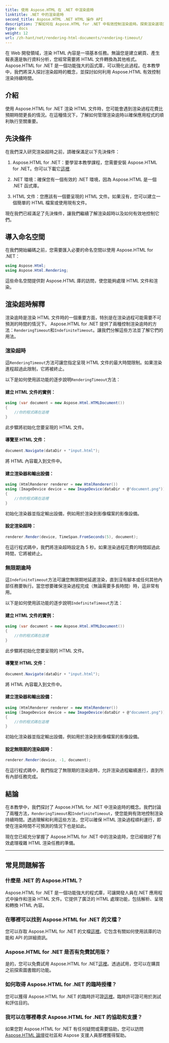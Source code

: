 ```yaml
---
title: 使用 Aspose.HTML 在 .NET 中渲染逾時
linktitle: .NET 中的渲染逾時
second_title: Aspose.HTML .NET HTML 操作 API
description: 了解如何在 Aspose.HTML for .NET 中有效控制渲染逾時。探索渲染選項並確保 HTML 文件渲染流暢。
type: docs
weight: 12
url: /zh-hant/net/rendering-html-documents/rendering-timeout/
---
```


在 Web 開發領域，渲染 HTML 內容是一項基本任務。無論您是建立網頁、產生報表還是執行資料分析，您經常需要將 HTML 文件轉換為其他格式。 Aspose.HTML for .NET 是一個功能強大的函式庫，可以簡化此過程。在本教學中，我們將深入探討渲染超時的概念，並探討如何利用 Aspose.HTML 有效控制渲染持續時間。

## 介紹

使用 Aspose.HTML for .NET 渲染 HTML 文件時，您可能會遇到渲染過程花費比預期時間更長的情況。在這種情況下，了解如何管理渲染逾時以確保應用程式的順利執行至關重要。

## 先決條件

在我們深入研究渲染超時之前，請確保滿足以下先決條件：

1. Aspose.HTML for .NET：要學習本教學課程，您需要安裝 Aspose.HTML for .NET。你可以下載它[這裡](https://releases.aspose.com/html/net/).

2. .NET 環境：確保您有一個有效的 .NET 環境，因為 Aspose.HTML 是一個 .NET 函式庫。

3. HTML 文件：您應該有一個要呈現的 HTML 文件。如果沒有，您可以建立一個簡單的 HTML 檔案或使用現有文件。

現在我們已經滿足了先決條件，讓我們繼續了解渲染超時以及如何有效地控制它們。

## 導入命名空間

在我們開始編碼之前，您需要匯入必要的命名空間以使用 Aspose.HTML for .NET：

```csharp
using Aspose.Html;
using Aspose.Html.Rendering;
```

這些命名空間提供對 Aspose.HTML 庫的訪問，使您能夠處理 HTML 文件和渲染。

## 渲染超時解釋

渲染逾時是渲染 HTML 文件時的一個重要方面，特別是在渲染過程可能需要不可預測的時間的情況下。 Aspose.HTML for .NET 提供了兩種控制渲染逾時的方法：`RenderingTimeout`和`IndefiniteTimeout`。讓我們分解這些方法並了解它們的用法。

### 渲染超時

這`RenderingTimeout`方法可讓您指定呈現 HTML 文件的最大時間限制。如果渲染進程超過此限制，它將被終止。

以下是如何使用該功能的逐步說明`RenderingTimeout`方法：

#### 建立 HTML 文件的實例：

   ```csharp
   using (var document = new Aspose.Html.HTMLDocument())
   {
       //你的程式碼在這裡
   }
   ```

   此步驟將初始化您要呈現的 HTML 文件。

#### 導覽至 HTML 文件：

   ```csharp
   document.Navigate(dataDir + "input.html");
   ```

   將 HTML 內容載入到文件中。

#### 建立渲染器和輸出設備：

   ```csharp
   using (HtmlRenderer renderer = new HtmlRenderer())
   using (ImageDevice device = new ImageDevice(dataDir + @"document.png"))
   {
       //你的程式碼在這裡
   }
   ```

   初始化渲染器並指定輸出設備，例如用於渲染到影像檔案的影像設備。

#### 設定渲染超時：

   ```csharp
   renderer.Render(device, TimeSpan.FromSeconds(5), document);
   ```

   在這行程式碼中，我們將渲染超時設定為 5 秒。如果渲染過程花費的時間超過此時間，它將被終止。

### 無限期逾時

這`IndefiniteTimeout`方法可讓您無限期地延遲渲染，直到沒有腳本或任何其他內部任務要執行。當您想要確保渲染過程完成（無論需要多長時間）時，這非常有用。

以下是如何使用該功能的逐步說明`IndefiniteTimeout`方法：

#### 建立 HTML 文件的實例：

   ```csharp
   using (var document = new Aspose.Html.HTMLDocument())
   {
       //你的程式碼在這裡
   }
   ```

   此步驟將初始化您要呈現的 HTML 文件。

#### 導覽至 HTML 文件：

   ```csharp
   document.Navigate(dataDir + "input.html");
   ```

   將 HTML 內容載入到文件中。

#### 建立渲染器和輸出設備：

   ```csharp
   using (HtmlRenderer renderer = new HtmlRenderer())
   using (ImageDevice device = new ImageDevice(dataDir + @"document.png"))
   {
       //你的程式碼在這裡
   }
   ```

   初始化渲染器並指定輸出設備，例如用於渲染到影像檔案的影像設備。

#### 設定無限期的渲染超時：

   ```csharp
   renderer.Render(device, -1, document);
   ```

   在這行程式碼中，我們指定了無限期的渲染逾時，允許渲染過程繼續進行，直到所有內部任務完成。

## 結論

在本教學中，我們探討了 Aspose.HTML for .NET 中渲染逾時的概念。我們討論了兩種方法，`RenderingTimeout`和`IndefiniteTimeout`，使您能夠有效地控制渲染持續時間。透過理解和利用這些方法，您可以確保 HTML 渲染過程順利運行，即使在渲染時間不可預測的情況下也是如此。

現在您已經充分掌握了 Aspose.HTML for .NET 中的渲染逾時，您已經做好了有效處理複雜 HTML 渲染任務的準備。

---

## 常見問題解答

### 什麼是 .NET 的 Aspose.HTML？
   Aspose.HTML for .NET 是一個功能強大的程式庫，可讓開發人員在.NET 應用程式中操作和渲染 HTML 文件。它提供了廣泛的 HTML 處理功能，包括解析、呈現和轉換 HTML 內容。

### 在哪裡可以找到 Aspose.HTML for .NET 的文檔？
   您可以存取 Aspose.HTML for .NET 的文檔[這裡](https://reference.aspose.com/html/net/)。它包含有關如何使用該庫的功能和 API 的詳細資訊。

### Aspose.HTML for .NET 是否有免費試用版？
   是的，您可以免費試用 Aspose.HTML for .NET[這裡](https://releases.aspose.com/)。透過試用，您可以在購買之前探索圖書館的功能。

### 如何取得 Aspose.HTML for .NET 的臨時授權？
   您可以獲得 Aspose.HTML for .NET 的臨時許可證[這裡](https://purchase.aspose.com/temporary-license/)。臨時許可證可用於測試和評估目的。

### 我可以在哪裡尋求 Aspose.HTML for .NET 的協助和支援？
   如果您對 Aspose.HTML for .NET 有任何疑問或需要協助，您可以訪問[Aspose.HTML 論壇](https://forum.aspose.com/)從社區和 Aspose 支援人員那裡獲得幫助。



